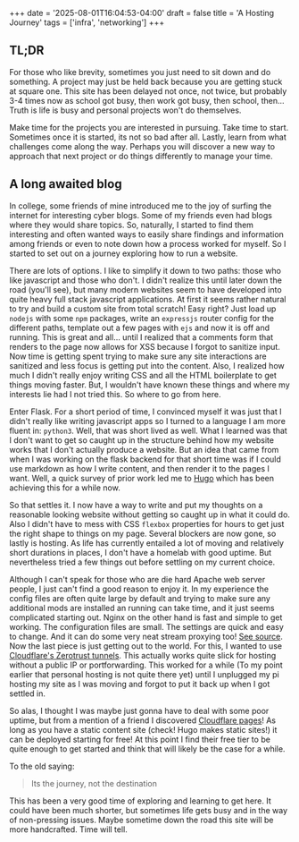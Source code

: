 +++
date = '2025-08-01T16:04:53-04:00'
draft = false
title = 'A Hosting Journey'
tags = ['infra', 'networking']
+++

## TL;DR
For those who like brevity, sometimes you just need to sit down and do something. A project may just be held back because you are getting stuck at square one. This site has been delayed not once, not twice, but probably 3-4 times now as school got busy, then work got busy, then school, then... Truth is life is busy and personal projects won't do themselves. 

Make time for the projects you are interested in pursuing. Take time to start. Sometimes once it is started, its not so bad after all. Lastly, learn from what challenges come along the way. Perhaps you will discover a new way to approach that next project or do things differently to manage your time.

## A long awaited blog
In college, some friends of mine introduced me to the joy of surfing the internet for interesting cyber blogs. Some of my friends even had blogs where they would share topics. So, naturally, I started to find them interesting and often wanted ways to easily share findings and information among friends or even to note down how a process worked for myself. So I started to set out on a journey exploring how to run a website.

There are lots of options. I like to simplify it down to two paths: those who like javascript and those who don't. I didn't realize this until later down the road (you'll see), but many modern websites seem to have developed into quite heavy full stack javascript applications. At first it seems rather natural to try and build a custom site from total scratch! Easy right? Just load up `nodejs` with some `npm` packages, write an `expressjs` router config for the different paths, template out a few pages with `ejs` and now it is off and running. This is great and all... until I realized that a comments form that renders to the page now allows for XSS because I forgot to sanitize input. Now time is getting spent trying to make sure any site interactions are sanitized and less focus is getting put into the content. Also, I realized how much I didn't really enjoy writing CSS and all the HTML boilerplate to get things moving faster. But, I wouldn't have known these things and where my interests lie had I not tried this. So where to go from here.

Enter Flask. For a short period of time, I convinced myself it was just that I didn't really like writing javascript apps so I turned to a language I am more fluent in: `python3`. Well, that was short lived as well. What I learned was that I don't want to get so caught up in the structure behind how my website works that I don't actually produce a website. But an idea that came from when I was working on the flask backend for that short time was if I could use markdown as how I write content, and then render it to the pages I want. Well, a quick survey of prior work led me to [Hugo](https://gohugo.io/) which has been achieving this for a while now.

So that settles it. I now have a way to write and put my thoughts on a reasonable looking website without getting so caught up in what it could do. Also I didn't have to mess with CSS `flexbox` properties for hours to get just the right shape to things on my page. Several blockers are now gone, so lastly is hosting. As life has currently entailed a lot of moving and relatively short durations in places, I don't have a homelab with good uptime. But nevertheless tried a few things out before settling on my current choice.

Although I can't speak for those who are die hard Apache web server people, I just can't find a good reason to enjoy it. In my experience the config files are often quite large by default and trying to make sure any additional mods are installed an running can take time, and it just seems complicated starting out. Nginx on the other hand is fast and simple to get working. The configuration files are small. The settings are quick and easy to change. And it can do some very neat stream proxying too! [See source](http://nginx.org/en/docs/stream/ngx_stream_proxy_module.html). Now the last piece is just getting out to the world. For this, I wanted to use [Cloudflare's Zerotrust tunnels](https://developers.cloudflare.com/cloudflare-one/connections/connect-networks/). This actually works quite slick for hosting without a public IP or portforwarding. This worked for a while (To my point earlier that personal hosting is not quite there yet) until I unplugged my pi hosting my site as I was moving and forgot to put it back up when I got settled in. 

So alas, I thought I was maybe just gonna have to deal with some poor uptime, but from a mention of a friend I discovered [Cloudflare pages](https://developers.cloudflare.com/pages/)! As long as you have a static content site (check! Hugo makes static sites!) it can be deployed starting for free! At this point I find their free tier to be quite enough to get started and think that will likely be the case for a while.

To the old saying:
> Its the journey, not the destination

This has been a very good time of exploring and learning to get here. It could have been much shorter, but sometimes life gets busy and in the way of non-pressing issues. Maybe sometime down the road this site will be more handcrafted. Time will tell.
